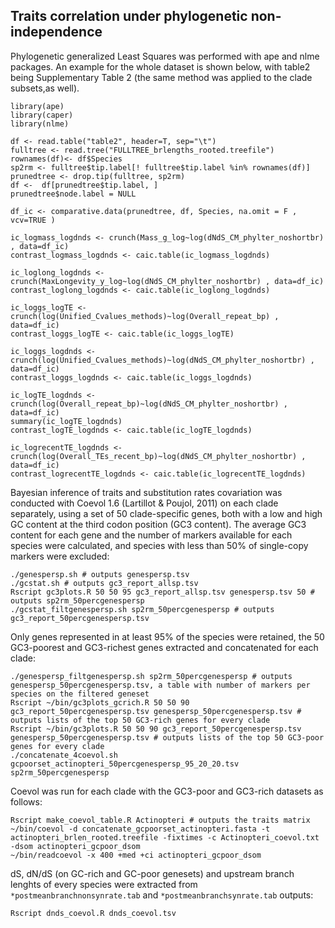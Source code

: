 ## Traits correlation under phylogenetic non-independence
Phylogenetic generalized Least Squares was performed with ape and nlme packages.
An example for the whole dataset is shown below, with table2 being Supplementary Table 2 (the same method was applied to the clade subsets,as well).

```
library(ape)
library(caper)
library(nlme)

df <- read.table("table2", header=T, sep="\t")
fulltree <- read.tree("FULLTREE_brlengths_rooted.treefile")
rownames(df)<- df$Species
sp2rm <- fulltree$tip.label[! fulltree$tip.label %in% rownames(df)]
prunedtree <- drop.tip(fulltree, sp2rm)
df <-  df[prunedtree$tip.label, ]
prunedtree$node.label = NULL

df_ic <- comparative.data(prunedtree, df, Species, na.omit = F , vcv=TRUE )

ic_logmass_logdnds <- crunch(Mass_g_log~log(dNdS_CM_phylter_noshortbr) , data=df_ic)
contrast_logmass_logdnds <- caic.table(ic_logmass_logdnds)

ic_loglong_logdnds <- crunch(MaxLongevity_y_log~log(dNdS_CM_phylter_noshortbr) , data=df_ic)
contrast_loglong_logdnds <- caic.table(ic_loglong_logdnds)

ic_loggs_logTE <- crunch(log(Unified_Cvalues_methods)~log(Overall_repeat_bp) , data=df_ic)
contrast_loggs_logTE <- caic.table(ic_loggs_logTE)

ic_loggs_logdnds <- crunch(log(Unified_Cvalues_methods)~log(dNdS_CM_phylter_noshortbr) , data=df_ic)
contrast_loggs_logdnds <- caic.table(ic_loggs_logdnds)

ic_logTE_logdnds <- crunch(log(Overall_repeat_bp)~log(dNdS_CM_phylter_noshortbr) , data=df_ic)
summary(ic_logTE_logdnds)
contrast_logTE_logdnds <- caic.table(ic_logTE_logdnds)

ic_logrecentTE_logdnds <- crunch(log(Overall_TEs_recent_bp)~log(dNdS_CM_phylter_noshortbr) , data=df_ic)
contrast_logrecentTE_logdnds <- caic.table(ic_logrecentTE_logdnds)
```

Bayesian inference of traits and substitution rates covariation was conducted with Coevol 1.6 (Lartillot & Poujol, 2011) on each clade separately, using a set of 50 clade-specific genes, both with a low and high GC content at the third codon position (GC3 content).
The average GC3 content for each gene and the number of markers available for each species were calculated, and species with less than 50% of single-copy markers were excluded:
```
./genespersp.sh # outputs genespersp.tsv
./gcstat.sh # outputs gc3_report_allsp.tsv
Rscript gc3plots.R 50 50 95 gc3_report_allsp.tsv genespersp.tsv 50 # outputs sp2rm_50percgenespersp
./gcstat_filtgenespersp.sh sp2rm_50percgenespersp # outputs gc3_report_50percgenespersp.tsv
```

Only genes represented in at least 95% of the species were retained, the 50 GC3-poorest and GC3-richest genes extracted and concatenated for each clade:
```
./genespersp_filtgenespersp.sh sp2rm_50percgenespersp # outputs genespersp_50percgenespersp.tsv, a table with number of markers per species on the filtered geneset
Rscript ~/bin/gc3plots_gcrich.R 50 50 90 gc3_report_50percgenespersp.tsv genespersp_50percgenespersp.tsv # outputs lists of the top 50 GC3-rich genes for every clade
Rscript ~/bin/gc3plots.R 50 50 90 gc3_report_50percgenespersp.tsv genespersp_50percgenespersp.tsv # outputs lists of the top 50 GC3-poor genes for every clade
./concatenate_4coevol.sh gcpoorset_actinopteri_50percgenespersp_95_20_20.tsv sp2rm_50percgenespersp
```

Coevol was run for each clade with the GC3-poor and GC3-rich datasets as follows:
```
Rscript make_coevol_table.R Actinopteri # outputs the traits matrix
~/bin/coevol -d concatenate_gcpoorset_actinopteri.fasta -t actinopteri_brlen_rooted.treefile -fixtimes -c Actinopteri_coevol.txt -dsom actinopteri_gcpoor_dsom
~/bin/readcoevol -x 400 +med +ci actinopteri_gcpoor_dsom
```

dS, dN/dS (on GC-rich and GC-poor genesets) and upstream branch lenghts of every species were extracted from `*postmeanbranchnonsynrate.tab` and `*postmeanbranchsynrate.tab` outputs:
```
Rscript dnds_coevol.R dnds_coevol.tsv
```
